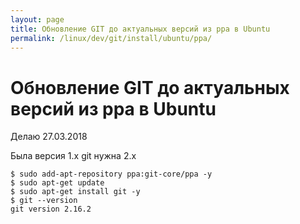 ```yaml
---
layout: page
title: Обновление GIT до актуальных версий из ppa в Ubuntu
permalink: /linux/dev/git/install/ubuntu/ppa/
---
```



# Обновление GIT до актуальных версий из ppa в Ubuntu

Делаю 27.03.2018

Была версия 1.x git нужна 2.x


    $ sudo add-apt-repository ppa:git-core/ppa -y
    $ sudo apt-get update
    $ sudo apt-get install git -y
    $ git --version
    git version 2.16.2
